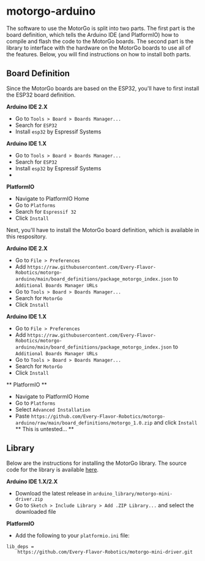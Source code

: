 # motorgo-arduino

The software to use the MotorGo is split into two parts. The first part is the board definition, which tells the Arduino IDE (and PlatformIO) how to compile and flash the code to the MotorGo boards. The second part is the library to interface with the hardware on the MotorGo boards to use all of the features. Below, you will find instructions on how to install both parts.

## Board Definition
Since the MotorGo boards are based on the ESP32, you'll have to first install the ESP32 board definition.

**Arduino IDE 2.X**
* Go to `Tools > Board > Boards Manager...`
* Search for `ESP32`
* Install `esp32` by Espressif Systems

**Arduino IDE 1.X**
* Go to `Tools > Board > Boards Manager...`
* Search for `ESP32`
* Install `esp32` by Espressif Systems
*

**PlatformIO**
* Navigate to PlatformIO Home
* Go to `Platforms`
* Search for `Espressif 32`
* Click `Install`


Next, you'll have to install the MotorGo board definition, which is available in this respository.

**Arduino IDE 2.X**
* Go to `File > Preferences`
* Add `https://raw.githubusercontent.com/Every-Flavor-Robotics/motorgo-arduino/main/board_definitions/package_motorgo_index.json` to `Additional Boards Manager URLs`
* Go to `Tools > Board > Boards Manager...`
* Search for `MotorGo`
* Click `Install`

**Arduino IDE 1.X**
* Go to `File > Preferences`
* Add `https://raw.githubusercontent.com/Every-Flavor-Robotics/motorgo-arduino/main/board_definitions/package_motorgo_index.json` to `Additional Boards Manager URLs`
* Go to `Tools > Board > Boards Manager...`
* Search for `MotorGo`
* Click `Install`

** PlatformIO **
* Navigate to PlatformIO Home
* Go to `Platforms`
* Select `Advanced Installation`
* Paste `https://github.com/Every-Flavor-Robotics/motorgo-arduino/raw/main/board_definitions/motorgo_1.0.zip` and click `Install`
** This is untested... **


## Library
Below are the instructions for installing the MotorGo library. The source code  for the library is available [here](https://github.com/Every-Flavor-Robotics/motorgo-mini-driver.git).

**Arduino IDE 1.X/2.X**
* Download the latest release in `arduino_library/motorgo-mini-driver.zip`
* Go to `Sketch > Include Library > Add .ZIP Library...` and select the downloaded file


**PlatformIO**
* Add the following to your `platformio.ini` file:
```
lib_deps =
    https://github.com/Every-Flavor-Robotics/motorgo-mini-driver.git
``````

```

